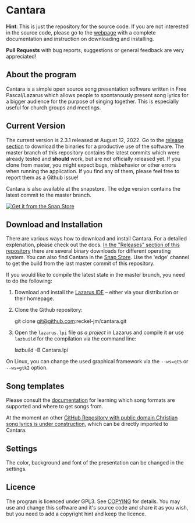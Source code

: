 # Cantara

**Hint**: This is just the repository for the source code. If you are not interested in the source code, please go to the [webpage](https://reckel-jm.github.io/cantara-song) with a complete documentation and instruction on downloading and installing.

**Pull Requests** with bug reports, suggestions or general feedback are very appreciated!

## About the program
Cantara is a simple open source song presentation software written in Free Pascal/Lazarus which allows people to spontanously present song lyrics for a bigger audience for the purpose of singing together. This is especially useful for church groups and meetings. 

## Current Version
The current version is 2.3.1 released at August 12, 2022. Go to the [release section](https://github.com/reckel-jm/cantara/releases/tag/v2.3.1) to download the binaries for a productive use of the software.
The master branch of this repository contains the latest commits which were already tested and **should** work, but are not officially released yet. If you clone from master, you might expect bugs, misbehavior or other errors when running the application. If you find any of them, please feel free to report them as a Github issue!

Cantara is also available at the snapstore. The edge version contains the latest commit to the master branch.

[![Get it from the Snap Store](https://snapcraft.io/static/images/badges/en/snap-store-black.svg)](https://snapcraft.io/cantara)

## Download and Installation

There are various ways how to download and install Cantara. For a detailed explenation, please check out the docs. [In the "Releases" section of this repository](https://github.com/reckel-jm/cantara/releases) there are several binary downloads for different operating system. You can also find Cantara in the [Snap Store](https://snapcraft.io/cantara). Use the 'edge' channel to get the build from the last master commit of this repository.

If you would like to compile the latest state in the master brunch, you need to do the following:

 1. Download and install the [Lazarus IDE](https://www.lazarus-ide.org) – either via your distribution or their homepage.
 2. Clone the Github repository:

    git clone git@github.com:reckel-jm/cantara.git

 3. Open the `lazarus.lpi` file *as a project* in Lazarus and compile it **or** use `lazbuild` for the compilation via the command line:

    lazbuild -B Cantara.lpi

On Linux, you can change the used graphical framework via the `--ws=qt5` or `--ws=gtk2` option.

## Song templates
Please consult the [documentation](https://www.cantara.app/tutorial/where-to-get-the-songs/) for learning which song formats are supported and where to get songs from.

At the moment an other [GitHub Repository with public domain Christian song lyrics is under construction](https://github.com/reckel-jm/cantara_songrepo), which can be directly imported to Cantara.

## Settings
The color, background and font of the presentation can be changed in the settings.

## Licence
The program is licenced under GPL3. See [COPYING](https://github.com/reckel-jm/cantara/blob/master/COPYING) for details. You may use and change this software and it's source code and share it as you wish, but you need to add a copyright hint and keep the licence.

